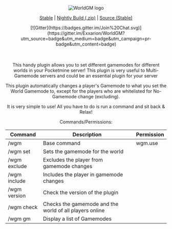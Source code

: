 <p align="center"> <img src="http://i1279.photobucket.com/albums/y523/textcraft/Mar%202015%20-%201/db3512f64aadd5bf2a5ff189ed6dbea3a8e50bf117000be50c51eeab785ea68c5568b351287813f380008ed3f48617b6b32320f7c2983f813887e35d312ca17c4fbd7d4ab594_zps198b2c53.png" border="0" alt="WorldGM logo" title="WorldGM logo">

<p align="center"> <a class="callToAction" href="https://github.com/Exxarion/WorldGM/releases/download/v6.0/WorldGM_v6.1.phar"><span>Stable</span></a> | <a class="callToAction" href="https://github.com/Exxarion/WorldGM/archive/master.zip"><span>Nightly Build (.zip)</span></a> | <a class="callToAction" href="https://github.com/Exxarion/WorldGM/archive/v6.1.zip"><span>Source (Stable)</span></a>

</br>
<p align="center">[![Gitter](https://badges.gitter.im/Join%20Chat.svg)](https://gitter.im/Exxarion/WorldGM?utm_source=badge&utm_medium=badge&utm_campaign=pr-badge&utm_content=badge)
</br>
</br>
</br>



<p align="center">This handy plugin allows you to set different gamemodes for different worlds in your Pocketmine server! This plugin is very useful to Multi-Gamemode servers and could be an essential plugin for your server

<p align="center">This plugin automatically changes a player's Gamemode to what you set the World Gamemode to, except for the players who are whitelisted for No-Gamemode change (excluding).

<p align="center">It is very simple to use! All you have to do is run a command and sit back & Relax!
</br>



<p align="center">Commands/Permissions:

Command  | Description | Permission
------------- | ------------- | -------------
/wgm  | Base command | wgm.use
/wgm set <gamemode>  | Sets the gamemode for the world
/wgm exclude <player> | Excludes the player from gamemode changes
/wgm include <player> | Includes the player in gamemode changes
/wgm version | Check the version of the plugin
/wgm check | Checks the gamemode and the world of all players online
/wgm gm | Display a list of Gamemodes

